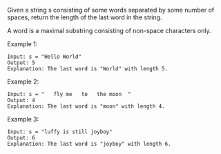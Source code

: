Given a string s consisting of some words separated by some number of spaces, return the length of the last word in the string.

A word is a maximal substring consisting of non-space characters only.


Example 1:

```
Input: s = "Hello World"
Output: 5
Explanation: The last word is "World" with length 5.
```

Example 2:

```
Input: s = "   fly me   to   the moon  "
Output: 4
Explanation: The last word is "moon" with length 4.
```

Example 3:

```
Input: s = "luffy is still joyboy"
Output: 6
Explanation: The last word is "joyboy" with length 6.
```